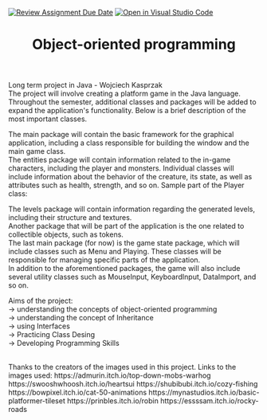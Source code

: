 [![Review Assignment Due Date](https://classroom.github.com/assets/deadline-readme-button-24ddc0f5d75046c5622901739e7c5dd533143b0c8e959d652212380cedb1ea36.svg)](https://classroom.github.com/a/OKtrtRRZ)
[![Open in Visual Studio Code](https://classroom.github.com/assets/open-in-vscode-718a45dd9cf7e7f842a935f5ebbe5719a5e09af4491e668f4dbf3b35d5cca122.svg)](https://classroom.github.com/online_ide?assignment_repo_id=12306780&assignment_repo_type=AssignmentRepo)
<header>

<!--
  <<< Author notes: Course header >>>
  Read <https://skills.github.com/quickstart> for more information about how to build courses using this template.
  Include a 1280×640 image, course name in sentence case, and a concise description in emphasis.
  In your repository settings: enable template repository, add your 1280×640 social image, auto delete head branches.
  Next to "About", add description & tags; disable releases, packages, & environments.
  Add your open source license, GitHub uses the MIT license.
-->

# Object-oriented programming

</header>

Long term project in Java - Wojciech Kasprzak <br>
The project will involve creating a platform game in the Java language. Throughout the semester, additional classes and packages will be added to expand the application's functionality. Below is a brief description of the most important classes. <br>

The main package will contain the basic framework for the graphical application, including a class responsible for building the window and the main game class. <br>
The entities package will contain information related to the in-game characters, including the player and monsters. Individual classes will include information about the behavior of the creature, its state, as well as attributes such as health, strength, and so on. Sample part of the Player class: <br>

The levels package will contain information regarding the generated levels, including their structure and textures. <br>
Another package that will be part of the application is the one related to collectible objects, such as tokens. <br>
The last main package (for now) is the game state package, which will include classes such as Menu and Playing. These classes will be responsible for managing specific parts of the application. <br>
In addition to the aforementioned packages, the game will also include several utility classes such as MouseInput, KeyboardInput, DataImport, and so on. <br>

Aims of the project: <br>
-> understanding the concepts of object-oriented programming <br>
-> understanding the concept of Inheritance <br>
-> using Interfaces <br>
-> Practicing Class Desing <br>
-> Developing Programming Skills <br>

<br>
Thanks to the creators of the images used in this project. Links to the images used:
https://admurin.itch.io/top-down-mobs-warhog
https://swooshwhoosh.itch.io/heartsui
https://shubibubi.itch.io/cozy-fishing
https://bowpixel.itch.io/cat-50-animations
https://mynastudios.itch.io/basic-platformer-tileset
https://prinbles.itch.io/robin
https://essssam.itch.io/rocky-roads
</br>

</footer>
